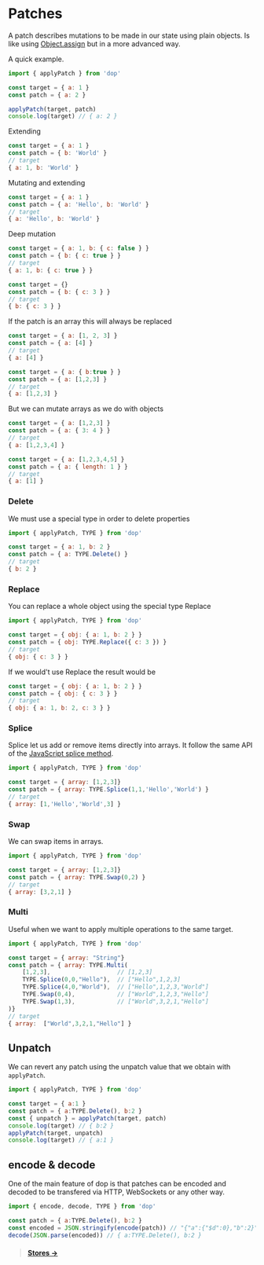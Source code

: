 # Patches

A patch describes mutations to be made in our state using plain objects. Is like using [Object.assign](https://developer.mozilla.org/en-US/docs/Web/JavaScript/Reference/Global_Objects/Object/assign) but in a more advanced way. 

A quick example.

```js
import { applyPatch } from 'dop'

const target = { a: 1 }
const patch = { a: 2 }

applyPatch(target, patch)
console.log(target) // { a: 2 }
```

Extending

```js
const target = { a: 1 }
const patch = { b: 'World' }
// target
{ a: 1, b: 'World' }
```

Mutating and extending

```js
const target = { a: 1 }
const patch = { a: 'Hello', b: 'World' }
// target
{ a: 'Hello', b: 'World' }
```


Deep mutation

```js
const target = { a: 1, b: { c: false } }
const patch = { b: { c: true } }
// target
{ a: 1, b: { c: true } }
```

```js
const target = {}
const patch = { b: { c: 3 } }
// target
{ b: { c: 3 } }
```

If the patch is an array this will always be replaced

```js
const target = { a: [1, 2, 3] }
const patch = { a: [4] }
// target
{ a: [4] }
```

```js
const target = { a: { b:true } }
const patch = { a: [1,2,3] }
// target
{ a: [1,2,3] }
```


But we can mutate arrays as we do with objects

```js
const target = { a: [1,2,3] }
const patch = { a: { 3: 4 } }
// target
{ a: [1,2,3,4] }
```

```js
const target = { a: [1,2,3,4,5] }
const patch = { a: { length: 1 } }
// target
{ a: [1] }
```


### Delete

We must use a special type in order to delete properties

```js
import { applyPatch, TYPE } from 'dop'

const target = { a: 1, b: 2 }
const patch = { a: TYPE.Delete() }
// target
{ b: 2 }
```

### Replace

You can replace a whole object using the special type Replace

```js
import { applyPatch, TYPE } from 'dop'

const target = { obj: { a: 1, b: 2 } }
const patch = { obj: TYPE.Replace({ c: 3 }) }
// target
{ obj: { c: 3 } }
```

If we would't use Replace the result would be

```js
const target = { obj: { a: 1, b: 2 } }
const patch = { obj: { c: 3 } }
// target
{ obj: { a: 1, b: 2, c: 3 } }
```

### Splice

Splice let us add or remove items directly into arrays. It follow the same API of the [JavaScript splice method](https://developer.mozilla.org/en-US/docs/Web/JavaScript/Reference/Global_Objects/Array/splice).
```js
import { applyPatch, TYPE } from 'dop'

const target = { array: [1,2,3]}
const patch = { array: TYPE.Splice(1,1,'Hello','World') }
// target
{ array: [1,'Hello','World',3] }
```

### Swap

We can swap items in arrays.

```js
import { applyPatch, TYPE } from 'dop'

const target = { array: [1,2,3]}
const patch = { array: TYPE.Swap(0,2) }
// target
{ array: [3,2,1] }
```


### Multi

Useful when we want to apply multiple operations to the same target.

```js
import { applyPatch, TYPE } from 'dop'

const target = { array: "String"}
const patch = { array: TYPE.Multi(
    [1,2,3],                   // [1,2,3]
    TYPE.Splice(0,0,"Hello"),  // ["Hello",1,2,3]
    TYPE.Splice(4,0,"World"),  // ["Hello",1,2,3,"World"]
    TYPE.Swap(0,4),            // ["World",1,2,3,"Hello"]
    TYPE.Swap(1,3),            // ["World",3,2,1,"Hello"]
)}
// target
{ array:  ["World",3,2,1,"Hello"] }
```


## Unpatch

We can revert any patch using the unpatch value that we obtain with `applyPatch`.

```js
import { applyPatch, TYPE } from 'dop'

const target = { a:1 }
const patch = { a:TYPE.Delete(), b:2 }
const { unpatch } = applyPatch(target, patch)
console.log(target) // { b:2 }
applyPatch(target, unpatch)
console.log(target) // { a:1 }
```

## encode & decode

One of the main feature of dop is that patches can be encoded and decoded to be transfered via HTTP, WebSockets or any other way.


```js
import { encode, decode, TYPE } from 'dop'

const patch = { a:TYPE.Delete(), b:2 }
const encoded = JSON.stringify(encode(patch)) // "{"a":{"$d":0},"b":2}"
decode(JSON.parse(encoded)) // { a:TYPE.Delete(), b:2 }
```

> #### [Stores →](/guide/javascript/stores)
